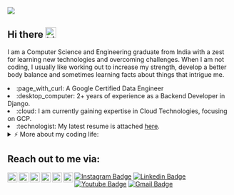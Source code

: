 
![](https://visitor-badge.glitch.me/badge?page_id=singhgautam7.singhgautam7)
<br />

## Hi there <img src="https://user-images.githubusercontent.com/1303154/88677602-1635ba80-d120-11ea-84d8-d263ba5fc3c0.gif" width="24px" alt="hi">
<div>
  <p>I am a Computer Science and Engineering graduate  from India with a zest for learning new technologies and overcoming challenges. When I am not coding, I usually like working out to increase my strength, develop a better body balance and sometimes learning facts about things that intrigue me.</p>
  <span align="left">
      <li> :page_with_curl: A Google Certified Data Engineer</li>
      <li> :desktop_computer: 2+ years of experience as a Backend Developer in Django.</li>
      <li> :cloud: I am currently gaining expertise in Cloud Technologies, focusing on GCP.</li>
      <li> :technologist: My latest resume is attached <a href="assets/GRS_resume.pdf">here</a>.</li>
  </span>
</div>

<div>
  
<details>
<summary>⚡️ More about my coding life:</summary>
<br />

![Top Languages](https://github-readme-stats.vercel.app/api/top-langs/?username=singhgautam7&layout=compact&hide=css,html)

![Gautam's github stats](https://github-readme-stats.vercel.app/api?username=singhgautam7&count_private=true&show_icons=true&theme=gotham)

</details>

## Reach out to me via:
<!-- Icons link https://icons8.com/icon/set/logos/color -->
<a href="https://www.instagram.com/singhgautam7/">
  <img align="left" alt="Gautam's Instagram" width="22px" src="https://raw.githubusercontent.com/hussainweb/hussainweb/main/icons/instagram.png" />
</a>
<a href="https://www.linkedin.com/in/singhgautam7/">
  <img align="left" alt="Gautam's LinkedIN" width="22px" src="https://raw.githubusercontent.com/peterthehan/peterthehan/master/assets/linkedin.svg" />
</a>
<a href="https://medium.com/@singhgautam7">
  <img align="left" alt="Gautam's Medium" width="22px" src="https://img.icons8.com/color/50/000000/medium-logo.png" />
</a>
<a href="https://www.youtube.com/watch?v=g0OA1Le593c">
  <img align="left" alt="Gautam's YouTube" width="22px" src="https://img.icons8.com/color/50/000000/youtube-play.png" />
</a>
<a href="https://open.spotify.com/user/sxpj0oohar46m5bj878m0jeqz?si=3vEi8JCDSDi-KkA-b_MSJg">
  <img align="left" alt="Gautam's Spotify" width="22px" src="https://raw.githubusercontent.com/peterthehan/peterthehan/master/assets/spotify.svg" />
</a>
<a href="mailto:gautamsingh1997@gmail.com">
  <img align="left" alt="Gautam's Mail" width="22px" src="https://img.icons8.com/color/50/000000/gmail-new.png" />
</a>
  
[![Instagram Badge](https://img.shields.io/badge/-singhgautam7-e4405f?style=flat-square&logo=Instagram&logoColor=white&link=https://www.instagram.com/singhgautam7/)](https://www.instagram.com/singhgautam7/)
[![Linkedin Badge](https://img.shields.io/badge/-singhgautam7-blue?style=flat-square&logo=Linkedin&logoColor=white&link=https://www.linkedin.com/in/singhgautam7/)](https://www.linkedin.com/in/singhgautam7/)
[![Youtube Badge](https://img.shields.io/badge/-DecodingMuscles-990000?style=flat-square&logo=YouTube&logoColor=white&link=https://www.youtube.com/watch?v=g0OA1Le593c)](https://www.youtube.com/watch?v=g0OA1Le593c)
[![Gmail Badge](https://img.shields.io/badge/-gautamsingh1997@gmail.com-d14836?style=flat-square&logo=Gmail&logoColor=white&link=mailto:gautamsingh1997@gmail.com)](mailto:gautamsingh1997@gmail.com)



